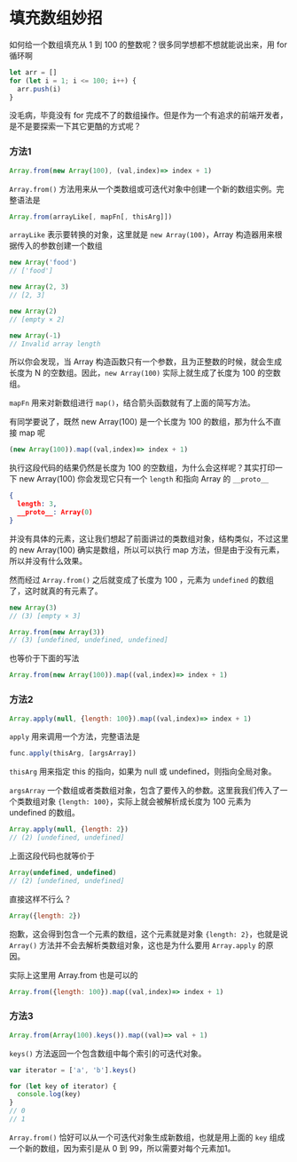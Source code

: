 # 填充数组妙招

如何给一个数组填充从 1 到 100 的整数呢？很多同学想都不想就能说出来，用 for 循环啊

```js
let arr = []
for (let i = 1; i <= 100; i++) {
  arr.push(i)
}
```

没毛病，毕竟没有 for 完成不了的数组操作。但是作为一个有追求的前端开发者，是不是要探索一下其它更酷的方式呢？

### 方法1

```js
Array.from(new Array(100), (val,index)=> index + 1)
```

`Array.from()` 方法用来从一个类数组或可迭代对象中创建一个新的数组实例。完整语法是

```js
Array.from(arrayLike[, mapFn[, thisArg]])
```

`arrayLike` 表示要转换的对象，这里就是 `new Array(100)`，Array 构造器用来根据传入的参数创建一个数组

```js
new Array('food')
// ['food']

new Array(2, 3)
// [2, 3]

new Array(2)
// [empty × 2]

new Array(-1)
// Invalid array length
```

所以你会发现，当 Array 构造函数只有一个参数，且为正整数的时候，就会生成长度为 N 的空数组。因此，`new Array(100)` 实际上就生成了长度为 100 的空数组。

`mapFn` 用来对新数组进行 `map()`，结合箭头函数就有了上面的简写方法。

有同学要说了，既然 new Array(100) 是一个长度为 100 的数组，那为什么不直接 map 呢

```js
(new Array(100)).map((val,index)=> index + 1)
```

执行这段代码的结果仍然是长度为 100 的空数组，为什么会这样呢？其实打印一下 new Array(100) 你会发现它只有一个 `length` 和指向 Array 的 `__proto__`

```json
{
  length: 3,
  __proto__: Array(0)
}
```

并没有具体的元素，这让我们想起了前面讲过的类数组对象，结构类似，不过这里的 new Array(100) 确实是数组，所以可以执行 map 方法，但是由于没有元素，所以并没有什么效果。

然而经过 `Array.from()` 之后就变成了长度为 100 ，元素为 `undefined` 的数组了，这时就真的有元素了。

```js
new Array(3)
// (3) [empty × 3]

Array.from(new Array(3))
// (3) [undefined, undefined, undefined]
```

也等价于下面的写法

```js
Array.from(new Array(100)).map((val,index)=> index + 1)
```

### 方法2

```js
Array.apply(null, {length: 100}).map((val,index)=> index + 1)
```

`apply` 用来调用一个方法，完整语法是

```js
func.apply(thisArg, [argsArray])
```

`thisArg` 用来指定 this 的指向，如果为 null 或 undefined，则指向全局对象。

`argsArray` 一个数组或者类数组对象，包含了要传入的参数。这里我我们传入了一个类数组对象 `{length: 100}`，实际上就会被解析成长度为 100 元素为 undefined 的数组。

```js
Array.apply(null, {length: 2})
// (2) [undefined, undefined]
```

上面这段代码也就等价于

```js
Array(undefined, undefined)
// (2) [undefined, undefined]
```

直接这样不行么？

```js
Array({length: 2})
```

抱歉，这会得到包含一个元素的数组，这个元素就是对象 `{length: 2}`，也就是说 `Array()` 方法并不会去解析类数组对象，这也是为什么要用 `Array.apply` 的原因。

实际上这里用 Array.from 也是可以的

```js
Array.from({length: 100}).map((val,index)=> index + 1)
```

### 方法3

```js
Array.from(Array(100).keys()).map((val)=> val + 1)
```

`keys()` 方法返回一个包含数组中每个索引的可迭代对象。

```js
var iterator = ['a', 'b'].keys() 

for (let key of iterator) {
  console.log(key)
}
// 0
// 1
```

`Array.from()` 恰好可以从一个可迭代对象生成新数组，也就是用上面的 `key` 组成一个新的数组，因为索引是从 0 到 99，所以需要对每个元素加1。